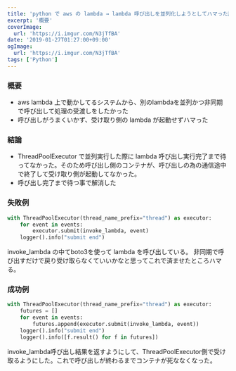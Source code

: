 ```yaml
---
title: 'python で aws の lambda → lambda 呼び出しを並列化しようとしてハマった話'
excerpt: '概要'
coverImage: 
  url: 'https://i.imgur.com/N3jTfBA'
date: '2019-01-27T01:27:00+09:00'
ogImage:
  url: 'https://i.imgur.com/N3jTfBA'
tags: ['Python']
---
```


### 概要

*   aws lambda 上で動かしてるシステムから、別のlambdaを並列かつ非同期で呼び出して処理の受渡しをしたかった
*   呼び出しがうまくいかず、受け取り側の lambda が起動せずハマった

### 結論

*   ThreadPoolExecutor で並列実行した際に lambda 呼び出し実行完了まで待ってなかった。そのため呼び出し側のコンテナが、呼び出しの為の通信途中で終了して受け取り側が起動してなかった。
*   呼び出し完了まで待つ事で解消した

### 失敗例

```python
with ThreadPoolExecutor(thread_name_prefix="thread") as executor:
    for event in events:
        executor.submit(invoke_lambda, event)
    logger().info("submit end")
```

invoke\_lambda の中てboto3を使って lambda を呼び出している。 非同期で呼び出すだけで戻り受け取らなくていいかなと思ってこれで済ませたところハマる。

### 成功例

```python
with ThreadPoolExecutor(thread_name_prefix="thread") as executor:
    futures = []    
    for event in events:
	    futures.append(executor.submit(invoke_lambda, event))
	logger().info("submit end")
	logger().info([f.result() for f in futures])
```

invoke\_lambda呼び出し結果を返すようにして、ThreadPoolExecutor側で受け取るようにした。これで呼び出しが終わるまでコンテナが死ななくなった。